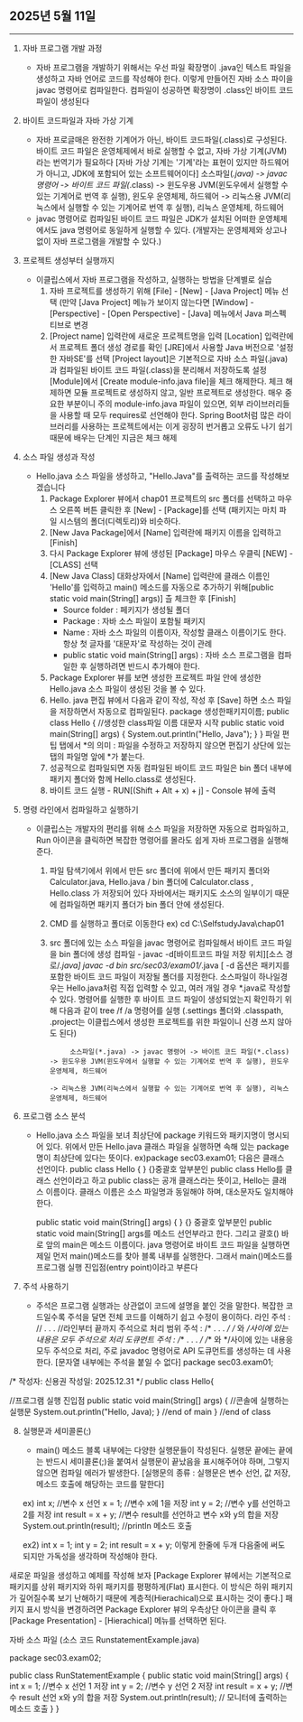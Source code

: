 ## 2025년 5월 11일

---

1. 자바 프로그램 개발 과정
     - 자바 프로그램을 개발하기 위해서는 우선 파일 확장명이 .java인 텍스트 파일을 생성하고 자바 언어로 코드를 작성해야 한다.
       이렇게 만들어진 자바 소스 파이을 javac 명령어로 컴파일한다. 컴파일이 성공하면 확장명이 .class인 바이트 코드 파일이 생성된다 

2. 바이트 코드파일과 자바 가상 기계
     - 자바 프로글매은 완전한 기계어가 아닌, 바이트 코드파일(.class)로 구성된다. 바이트 코드 파일은 운영체제에서 바로 실행할 수 없고, 자바 가상 기계(JVM)라는 번역기가 필요하다
       [자바 가상 기계는 '기계'라는 표현이 있지만 하드웨어가 아니고, JDK에 포함되어 있는 소프트웨어이다]
         소스파일(*.java) -> javac 명령어 -> 바이트 코드 파일(*.class) -> 윈도우용 JVM(윈도우에서 실행할 수 있는 기계어로 번역 후 실행), 윈도우 운영체제, 하드웨어
                                                                     -> 리눅스용 JVM(리눅스에서 실행할 수 있는 기계어로 번역 후 실행), 리눅스 운영체제, 하드웨어
     - javac 명령어로 컴파일된 바이트 코드 파일은 JDK가 설치된 어떠한 운영체제에서도 java 명령어로 동일하게 실행할 수 있다. (개발자는 운영체제와 상고나없이 자바 프로그램을 개발할 수 있다.) 
            
3. 프로젝트 생성부터 실행까지
     - 이클립스에서 자바 프로그램을 작성하고, 실행하는 방법을 단계별로 실습
         1) 자바 프로젝트를 생성하기 위해 [File] - [New] - [Java Project] 메뉴 선택
              (만약 [Java Project] 메뉴가 보이지 않는다면 [Window] - [Perspective] - [Open Perspective] - [Java] 메뉴에서 Java 퍼스펙티브로 변경
         2) [Project name] 입력란에 새로운 프로젝트명을 입력
            [Location] 입력란에서 프로젝트 폴더 생성 경로를 확인
            [JRE]에서 사용할 Java 버전으로 '설정한 자바SE'를 선택
            [Project layout]은 기본적으로 자바 소스 파일(.java)과 컴파일된 바이트 코드 파일(.class)을 분리해서 저장하도록 설정
            [Module]에서 [Create module-info.java file]을 체크 해제한다.
               체크 해제하면 모듈 프로젝트로 생성하지 않고, 일반 프로젝트로 생성한다. 매우 중요한 부분이니 주의
               module-info.java 파일이 있으면, 외부 라이브러리들을 사용할 때 모두 requires로 선언해야 한다.
               Spring Boot처럼 많은 라이브러리를 사용하는 프로젝트에서는 이게 굉장히 번거롭고 오류도 나기 쉽기 때문에 배우는 단계인 지금은 체크 해제

4. 소스 파일 생성과 작성
     - Hello.java 소스 파일을 생성하고, "Hello.Java"를 출력하는 코드를 작성해보겠습니다
         1) Package Explorer 뷰에서 chap01 프로젝트의 src 폴더를 선택하고 마우스 오른쪽 버튼 클릭한 후 [New] - [Package]를 선택
              (패키지는 마치 파일 시스템의 폴더(디렉토리)와 비슷하다. 
         2) [New Java Package]에서 [Name] 입력란에 패키지 이름을 입력하고 [Finish]
         3) 다시 Package Explorer 뷰에 생성된 [Package] 마우스 우클릭 [NEW] - [CLASS] 선택
         4) [New Java Class] 대화상자에서 [Name] 입력란에 클래스 이름인 'Hello'를 입력하고 main() 메소드를 자동으로 추가하기 위해[public static void main(String[] args)] 츨 체크한 후 [Finish]
              - Source folder : 페키지가 생성될 폴더
              - Package : 자바 소스 파일이 포함될 패키지
              - Name : 자바 소스 파일의 이름이자, 작성할 클래스 이름이기도 한다. 항상 첫 글자를 '대문자'로 작성하는 것이 관례
              - public static void main(String[] args) : 자바 소스 프로그램을 컴파일한 후 실행하려면 반드시 추가해야 한다.
         5) Package Explorer 뷰를 보면 생성한 프로젝트 파일 안에 생성한 Hello.java 소스 파일이 생성된 것을 볼 수 있다.
         6) Hello. java 편집 뷰에서 다음과 같이 작성, 작성 후 [Save] 하면 소스 파일을 저장하면서 자동으로 컴파일된다.
              package 생성한패키지이름;
              public class Hello { //생성한 class파일 이름 대문자 시작
                public static void main(String[] args) {
                  System.out.println("Hello, Java");
                }
              }
            파일 편팁 탭에서 *의 의미 : 파일을 수정하고 저장하지 않으면 편집기 상단에 있는 탭의 파일명 앞에 *가 붙는다.
         7) 성공적으로 컴파일되면 자동 컴파일된 바이트 코드 파일은 bin 폴더 내부에 패키지 폴더와 함께 Hello.class로 생성된다.
         8) 바이트 코드 실행 - RUN[(Shift + Alt + x) + j] - Console 뷰에 출력

5. 명령 라인에서 컴파일하고 실행하기
     - 이클립스는 개발자의 편리를 위해 소스 파일을 저장하면 자동으로 컴파일하고, Run 아이콘을 클릭하면 복잡한 명령어를 몰라도 쉽게 자바 프로그램을 실행해준다.
         1) 파일 탐색기에서 위에서 만든 src 폴더에 위에서 만든 패키지 폴더와 Calculator.java, Hello.java / bin 폴더에 Calculator.class , Hello.class 가 저장되어 있다
            자바에서는 패키지도 소스의 일부이기 때문에 컴파일하면 패키지 폴더가 bin 폴더 안에 생성된다.
         2) CMD 를 실행하고 폴더로 이동한다
              ex) cd C:\SelfstudyJava\chap01
         3) src 폴더에 있는 소스 파일을 javac 명령어로 컴파일해서 바이트 코드 파일을 bin 폴더에 생성
              컴파일 - javac -d[바이트코드 파일 저장 위치][소스 경로/*.java]
                      javac -d bin src/sec03/exam01/*.java
                      [ -d 옵션은 패키지를 포함한 바이트 코드 파일이 저장될 폴더를 지정한다. 소스파일이 하나일경우는 Hello.java처럼 직접 입력할 수 있고, 여러 개일 경우 *.java로 작성할 수 있다.
            명령어를 실행한 후 바이트 코드 파일이 생성되었는지 확인하기 위해 다음과 같이 tree /f /a 명령어를 실행 (.settings 폴더와 .classpath, .project는 이클립스에서 생성한 프로젝트를 위한 파일이니 신경 쓰지 않아도 된다)

                     소스파일(*.java) -> javac 명령어 -> 바이트 코드 파일(*.class) -> 윈도우용 JVM(윈도우에서 실행할 수 있는 기계어로 번역 후 실행), 윈도우 운영체제, 하드웨어
                                                                                 -> 리눅스용 JVM(리눅스에서 실행할 수 있는 기계어로 번역 후 실행), 리눅스 운영체제, 하드웨어

6. 프로그램 소스 분석
     - Hello.java 소스 파일을 보녀 최상단에 package 키워드와 패키지명이 명시되어 있다. 위에서 만든 Hello.java 클래스 파일을 실행하면 속해 있는 package명이 최상단에 있다는 뜻이다.
        ex)package sec03.exam01;
       다음은 클래스 선언이다.
       public class Hello {
       }
       {}중괄호 앞부분인 public class Hello를 클래스 선언이라고 하고 public class는 공개 클래스라는 뜻이고, Hello는 클래스 이름이다. 클래스 이름은 소스 파일명과 동일해야 하며, 대소문자도 일치해야한다.

       public static void main(String[] args) {
       }
       {} 중괄호 앞부분인 public static void main(String[] args를 메소드 선언부라고 한다. 그리고 괄호() 바로 앞의 main은 메소드 이름이다.
       java 명령어로 바이트 코드 파일을 실행하면 제일 먼저 main()메소드를 찾아 블록 내부를 실행한다. 그래서 main()메소드를 프로그램 실행 진입점(entry point)이라고 부른다

7. 주석 사용하기
    - 주석은 프로그램 실행과는 상관없이 코드에 설명을 붙인 것을 말한다. 복잡한 코드일수록 주석을 달면 전체 코드를 이해하기 쉽고 수정이 용이하다.
       라인 주석 : // . . .           //라인부터 끝까지 주석으로 처리
       범위 주석 : /* . . . */        /* 와 */사이에 있는 내용은 모두 주석으로 처리
       도큐먼트 주석 : /** . . . */   /** 와 */사이에 있는 내용응 모두 주석으로 처리, 주로 javadoc 명령어로 API 도큐먼트를 생성하는 데 사용한다.
         [문자열 내부에는 주석을 붙일 수 없다]
package sec03.exam01;

/* 
작성자: 신용권
작성일: 2025.12.31
*/
public class Hello{

  //프로그램 실행 진입점
  public static void main(String[] args) {
    //콘솔에 실행하는 실행문
    System.out.println("Hello, Java);
    } //end of main
  } //end of class

8. 실행문과 세미콜론(;)
     - main() 메소드 블록 내부에는 다양한 실행문들이 작성된다. 실행문 끝에는 끝에는 반드시 세미콜론(;)을 붙여서 실행문이 끝났음을 표시해주어야 하며, 그렇지 않으면 컴파일 에러가 발생한다.
       [실행문의 종류 : 실행문은 변수 선언, 값 저장, 메소드 호출에 해당하는 코드를 말한다]

   ex)
   int x;                         //변수 x 선언
   x = 1;                         //변수 x에 1을 저장
   int y = 2;                     //변수 y를 선언하고 2를 저장
   int result = x + y;            //변수 result를 선언하고 변수 x와 y의 합을 저장
   System.out.println(result);    //println 메소드 호출

   ex2)
   int x = 1; int y = 2;
   int result =
   x + y;
    이렇게 한줄에 두개 다음줄에 써도 되지만 가독성을 생각하며 작성해야 한다.

새로운 파일을 생성하고 예제를 작성해 보자 
 [Package Explorer 뷰에서는 기본적으로 패키지를 상위 패키지와 하위 패키지를 평평하게(Flat) 표시한다. 이 방식은 하위 패키지가 깊어질수록 보기 난해하기 때문에 계층적(Hierachical)으로 표시하는 것이 좋다.]
  패키지 표시 방식을 변경하려면 Package Explorer 뷰의 우측상단 아이콘을 클릭 후 [Package Presentation] - [Hierachical] 메뉴를 선택하면 된다.

자바 소스 파일 (소스 코드 RunstatementExample.java)

package sec03.exam02;

public class RunStatementExample {
  public static void main(String[] args) {
    int x = 1; //변수 x 선언 1 저장
    int y = 2; //변수 y 선언 2 저장
    int result = x + y; //변수 result 선언 x와 y의 합을 저장
    System.out.println(result); // 모니터에 출력하는 메소드 호출
  }
 }
